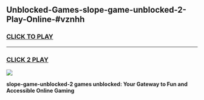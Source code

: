 
## Unblocked-Games-slope-game-unblocked-2-Play-Online-#vznhh
<h3>
<a href="https://premium.freeplayer.one?title=slope-game-unblocked-2&ref=27F">CLICK TO PLAY</a></h3>
<hr>

<h3>
<a href="https://premium.freeplayer.one?title=slope-game-unblocked-2&ref=27F">CLICK 2 PLAY</a>
  
</h3>

<a href="https://premium.freeplayer.one?title=slope-game-unblocked-2&ref=27F"><img src="https://clearcache.store/games.png"></a>


**slope-game-unblocked-2 games unblocked: Your Gateway to Fun and Accessible Online Gaming**

